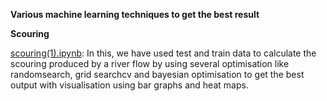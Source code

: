 **Various machine learning techniques to get the best result**


**Scouring**

[scouring(1).ipynb](/scouring(1).ipynb): In this, we have used test and train data to calculate the scouring produced by a river flow by using several optimisation like randomsearch, grid searchcv and bayesian optimisation 
                                         to get the best output with visualisation using bar graphs and heat maps.
